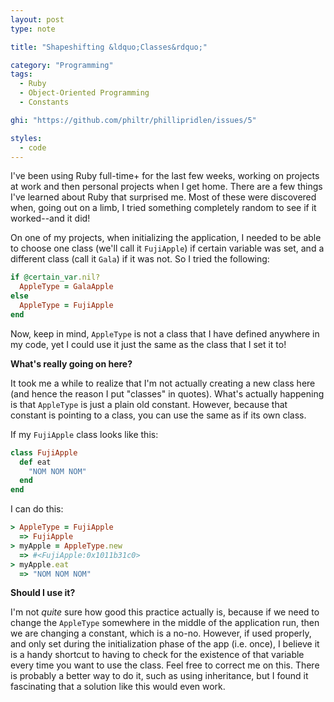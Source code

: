 ```yaml
---
layout: post
type: note

title: "Shapeshifting &ldquo;Classes&rdquo;"

category: "Programming"
tags:
  - Ruby
  - Object-Oriented Programming
  - Constants

ghi: "https://github.com/philtr/phillipridlen/issues/5"

styles:
  - code
---
```

I've been using Ruby full-time+ for the last few weeks, working on projects at
work and then personal projects when I get home. There are a few things I've
learned about Ruby that surprised me. Most of these were discovered when, going
out on a limb, I tried something completely random to see if it worked--and it
did!

On one of my projects, when initializing the application,  I needed to be able
to choose one class (we'll call it `FujiApple`) if certain variable was set, and a different
class (call it `Gala`) if it was not. So I tried the following:

~~~ ruby
if @certain_var.nil?
  AppleType = GalaApple
else
  AppleType = FujiApple
end
~~~

Now, keep in mind, `AppleType` is not a class that I have defined anywhere in my
code, yet I could use it just the same as the class that I set it to!

**What's really going on here?**

It took me a while to realize that I'm not actually creating a new class here
(and hence the reason I put "classes" in quotes). What's actually happening
is that `AppleType` is just a plain old constant. However, because that constant
is pointing to a class, you can use the same as if its own class.

If my `FujiApple` class looks like this:

~~~ ruby
class FujiApple
  def eat
    "NOM NOM NOM"
  end
end
~~~

I can do this:

~~~ ruby
> AppleType = FujiApple
  => FujiApple
> myApple = AppleType.new
  => #<FujiApple:0x1011b31c0>
> myApple.eat
  => "NOM NOM NOM"
~~~

**Should I use it?**

I'm not *quite* sure how good this practice actually is, because if we need to
change the `AppleType` somewhere in the middle of the application run, then we
are changing a constant, which is a no-no. However, if used properly, and only
set during the initialization phase of the app (i.e. once), I believe it is a
handy shortcut to having to check for the existence of that variable every time
you want to use the class. Feel free to correct me on this. There is probably a
better way to do it, such as using inheritance, but I found it fascinating that
a solution like this would even work.


